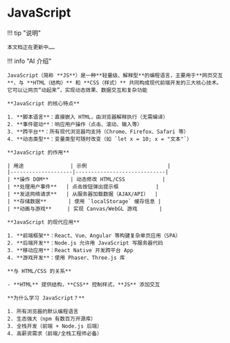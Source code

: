 # JavaScript

!!! tip "说明"

    本文档正在更新中……

!!! info "AI 介绍"

    JavaScript（简称 **JS**）是一种**轻量级、解释型**的编程语言，主要用于**网页交互**，与 **HTML（结构）** 和 **CSS（样式）** 共同构成现代前端开发的三大核心技术。它可以让网页“动起来”，实现动态效果、数据交互和复杂功能
    
    **JavaScript 的核心特点**
    
    1. **脚本语言**：直接嵌入 HTML，由浏览器解释执行（无需编译）
    2. **事件驱动**：响应用户操作（点击、滚动、输入等）
    3. **跨平台**：所有现代浏览器均支持（Chrome、Firefox、Safari 等）
    4. **动态类型**：变量类型可随时改变（如 `let x = 10; x = "文本"`）
    
    **JavaScript 的作用**
    
    | 用途               | 示例                          |
    |--------------------|-----------------------------|
    | **操作 DOM**       | 动态修改 HTML/CSS            |
    | **处理用户事件**   | 点击按钮弹出提示框            |
    | **发送网络请求**   | 从服务器加载数据（AJAX/API）  |
    | **存储数据**       | 使用 `localStorage` 缓存信息 |
    | **动画与游戏**     | 实现 Canvas/WebGL 游戏       |
    
    **JavaScript 的现代应用**
    
    1. **前端框架**：React、Vue、Angular 等构建复杂单页应用（SPA）
    2. **后端开发**：Node.js 允许用 JavaScript 写服务器代码
    3. **移动应用**：React Native 开发跨平台 App
    4. **游戏开发**：使用 Phaser、Three.js 库
    
    **与 HTML/CSS 的关系**
    
    - **HTML** 提供结构，**CSS** 控制样式，**JS** 添加交互
    
    **为什么学习 JavaScript？**
    
    1. 所有浏览器的默认编程语言  
    2. 生态强大（npm 有数百万开源库）  
    3. 全栈开发（前端 + Node.js 后端）  
    4. 高薪资需求（前端/全栈工程师必备）
